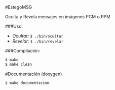 #EstegoMSG

Oculta y Revela mensajes en imágenes PGM o PPM

###Uso:

- *Ocultar:* `$ ./bin/ocultar`
- *Revelar:* `$ ./bin/revelar`

###Compilación:

```bash
$ make
$ make clean
```

#Documentación (doxygen)

`$ make documentacion`
